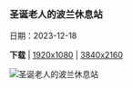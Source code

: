 ### 圣诞老人的波兰休息站

日期：2023-12-18

**下载**  |  [1920x1080](https://cn.bing.com/th?id=OHR.WarsawChristmas_ZH-CN0949732911_1920x1080.jpg)  |  [3840x2160](https://cn.bing.com/th?id=OHR.WarsawChristmas_ZH-CN0949732911_UHD.jpg)

![圣诞老人的波兰休息站](https://cn.bing.com/th?id=OHR.WarsawChristmas_ZH-CN0949732911_1920x1080.jpg "城堡广场的圣诞树，华沙古城，波兰 (© Panther Media GmbH/Alamy Stock Photo)")

